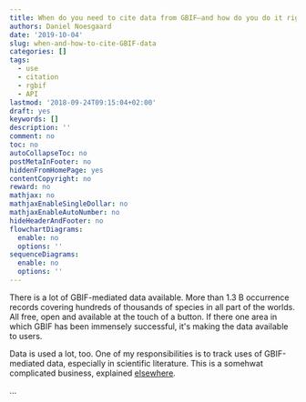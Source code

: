 ```yaml
---
title: When do you need to cite data from GBIF—and how do you do it right?
authors: Daniel Noesgaard
date: '2019-10-04'
slug: when-and-how-to-cite-GBIF-data
categories: []
tags:
  - use
  - citation
  - rgbif
  - API
lastmod: '2018-09-24T09:15:04+02:00'
draft: yes
keywords: []
description: ''
comment: no
toc: no
autoCollapseToc: no
postMetaInFooter: no
hiddenFromHomePage: yes
contentCopyright: no
reward: no
mathjax: no
mathjaxEnableSingleDollar: no
mathjaxEnableAutoNumber: no
hideHeaderAndFooter: no
flowchartDiagrams:
  enable: no
  options: ''
sequenceDiagrams:
  enable: no
  options: ''
---
```


There is a lot of GBIF-mediated data available. More than 1.3 B occurrence records covering hundreds of thousands of species in all part of the worlds. All free, open and available at the touch of a button. If there one area in which GBIF has been immensely successful, it's making the data available to users.

Data is used a lot, too. One of my responsibilities is to track uses of GBIF-mediated data, especially in scientific literature. This is a somehwat complicated business, explained [elsewhere](https://www.gbif.org/literature-tracking). 

...
